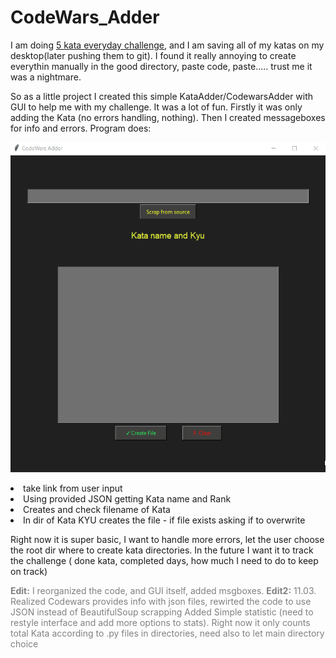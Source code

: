 # CodeWars_Adder

I am doing [5 kata everyday challenge](https://github.com/sieczkah/Codewars_KATA), and I am saving all of my katas on my desktop(later pushing them to git). I found it really annoying to create everythin manually in the good directory, paste code, paste..... trust me it was a nightmare.

So as a little project I created this simple KataAdder/CodewarsAdder with GUI to help me with my challenge. It was a lot of fun.
Firstly it was only adding the Kata (no errors handling, nothing). Then I created messageboxes for info and errors.
Program does:
    <p align= "center">
        <img width='550' src="KataAdder.gif" >
    </p>
    <p>
        <li>take link from user input</li>
        <li>Using provided JSON getting Kata name and Rank</li>
        <li>Creates and check filename of Kata</li>
        <li>In dir of Kata KYU creates the file - if file exists asking if to overwrite</li>
    </p>
Right now it is super basic, I want to handle more errors, let the user choose the root dir where to create kata directories.
In the future I want it to track the challenge ( done kata, completed days, how much I need to do to keep on track)


<p style="color:gray"><b>Edit:</b> I reorganized the code, and GUI itself, added msgboxes.
<b>Edit2:</b> 11.03. Realized Codewars provides info with json files, rewirted the code to use JSON instead of BeautifulSoup scrapping
Added Simple statistic (need to restyle interface and add more options to stats). Right now it only counts total Kata according to .py files in directories, need also to let main directory choice</p>

